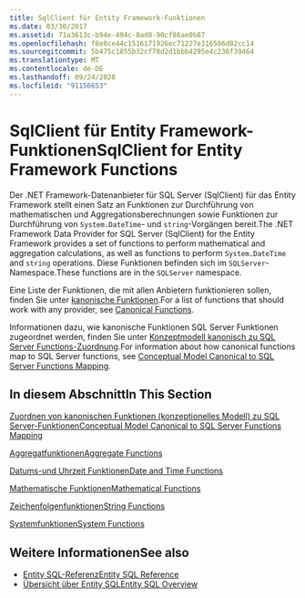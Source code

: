 ```yaml
---
title: SqlClient für Entity Framework-Funktionen
ms.date: 03/30/2017
ms.assetid: 71a3613c-b94e-494c-8ad8-90cf86ae0b87
ms.openlocfilehash: f8e8ce44c1516171926ec71227e316586d02cc14
ms.sourcegitcommit: 5b475c1855b32cf78d2d1bbb4295e4c236f39464
ms.translationtype: MT
ms.contentlocale: de-DE
ms.lasthandoff: 09/24/2020
ms.locfileid: "91156653"
---
```

# <a name="sqlclient-for-entity-framework-functions"></a><span data-ttu-id="5393e-102">SqlClient für Entity Framework-Funktionen</span><span class="sxs-lookup"><span data-stu-id="5393e-102">SqlClient for Entity Framework Functions</span></span>

<span data-ttu-id="5393e-103">Der .NET Framework-Datenanbieter für SQL Server (SqlClient) für das Entity Framework stellt einen Satz an Funktionen zur Durchführung von mathematischen und Aggregationsberechnungen sowie Funktionen zur Durchführung von `System.DateTime`- und `string`-Vorgängen bereit.</span><span class="sxs-lookup"><span data-stu-id="5393e-103">The .NET Framework Data Provider for SQL Server (SqlClient) for the Entity Framework provides a set of functions to perform mathematical and aggregation calculations, as well as functions to perform `System.DateTime` and `string` operations.</span></span> <span data-ttu-id="5393e-104">Diese Funktionen befinden sich im `SQLServer`-Namespace.</span><span class="sxs-lookup"><span data-stu-id="5393e-104">These functions are in the `SQLServer` namespace.</span></span>  
  
 <span data-ttu-id="5393e-105">Eine Liste der Funktionen, die mit allen Anbietern funktionieren sollen, finden Sie unter [kanonische Funktionen](./language-reference/canonical-functions.md).</span><span class="sxs-lookup"><span data-stu-id="5393e-105">For a list of functions that should work with any provider, see [Canonical Functions](./language-reference/canonical-functions.md).</span></span>  
  
 <span data-ttu-id="5393e-106">Informationen dazu, wie kanonische Funktionen SQL Server Funktionen zugeordnet werden, finden Sie unter [Konzeptmodell kanonisch zu SQL Server Functions-Zuordnung](conceptual-model-canonical-to-sql-server-functions-mapping.md).</span><span class="sxs-lookup"><span data-stu-id="5393e-106">For information about how canonical functions map to SQL Server functions, see [Conceptual Model Canonical to SQL Server Functions Mapping](conceptual-model-canonical-to-sql-server-functions-mapping.md).</span></span>  
  
## <a name="in-this-section"></a><span data-ttu-id="5393e-107">In diesem Abschnitt</span><span class="sxs-lookup"><span data-stu-id="5393e-107">In This Section</span></span>  

 [<span data-ttu-id="5393e-108">Zuordnen von kanonischen Funktionen (konzeptionelles Modell) zu SQL Server-Funktionen</span><span class="sxs-lookup"><span data-stu-id="5393e-108">Conceptual Model Canonical to SQL Server Functions Mapping</span></span>](conceptual-model-canonical-to-sql-server-functions-mapping.md)  
  
 [<span data-ttu-id="5393e-109">Aggregatfunktionen</span><span class="sxs-lookup"><span data-stu-id="5393e-109">Aggregate Functions</span></span>](aggregate-functions-sqlclient-for-entity-framework.md)  
  
 [<span data-ttu-id="5393e-110">Datums-und Uhrzeit Funktionen</span><span class="sxs-lookup"><span data-stu-id="5393e-110">Date and Time Functions</span></span>](date-and-time-functions.md)  
  
 [<span data-ttu-id="5393e-111">Mathematische Funktionen</span><span class="sxs-lookup"><span data-stu-id="5393e-111">Mathematical Functions</span></span>](mathematical-functions.md)  
  
 [<span data-ttu-id="5393e-112">Zeichenfolgenfunktionen</span><span class="sxs-lookup"><span data-stu-id="5393e-112">String Functions</span></span>](string-functions.md)  
  
 [<span data-ttu-id="5393e-113">Systemfunktionen</span><span class="sxs-lookup"><span data-stu-id="5393e-113">System Functions</span></span>](system-functions.md)  
  
## <a name="see-also"></a><span data-ttu-id="5393e-114">Weitere Informationen</span><span class="sxs-lookup"><span data-stu-id="5393e-114">See also</span></span>

- [<span data-ttu-id="5393e-115">Entity SQL-Referenz</span><span class="sxs-lookup"><span data-stu-id="5393e-115">Entity SQL Reference</span></span>](./language-reference/entity-sql-reference.md)
- [<span data-ttu-id="5393e-116">Übersicht über Entity SQL</span><span class="sxs-lookup"><span data-stu-id="5393e-116">Entity SQL Overview</span></span>](./language-reference/entity-sql-overview.md)
